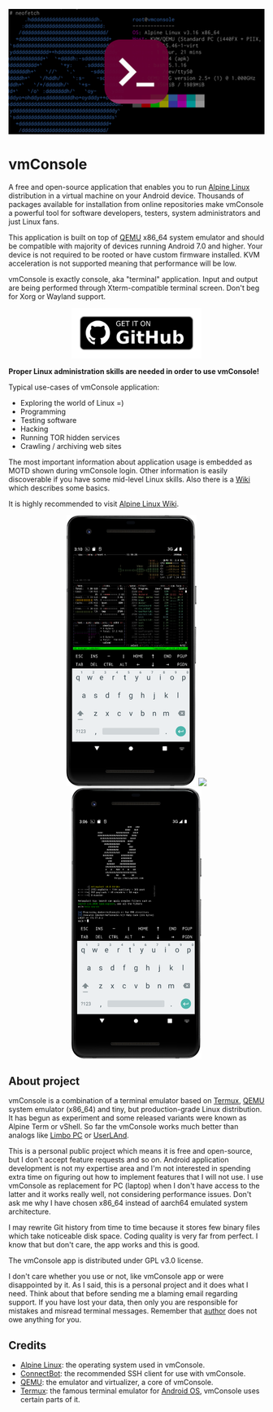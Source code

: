 ![](./images/banner.png)

# vmConsole

A free and open-source application that enables you to run [Alpine Linux]
distribution in a virtual machine on your Android device. Thousands of packages
available for installation from online repositories make vmConsole a powerful
tool for software developers, testers, system administrators and just Linux
fans.

This application is built on top of [QEMU] x86_64 system emulator and should
be compatible with majority of devices running Android 7.0 and higher. Your
device is not required to be rooted or have custom firmware installed. KVM
acceleration is not supported meaning that performance will be low.

vmConsole is exactly console, aka "terminal" application. Input and output are
being performed through Xterm-compatible terminal screen. Don't beg for Xorg
or Wayland support.

<p align="center">
  <a href="https://github.com/sylirre/vmConsole/releases/latest">
    <img src="images/get-it-on-github.png" width="256px">
  </a>
</p>

**Proper Linux administration skills are needed in order to use vmConsole!**

Typical use-cases of vmConsole application:

- Exploring the world of Linux =)
- Programming
- Testing software
- Hacking
- Running TOR hidden services
- Crawling / archiving web sites

The most important information about application usage is embedded as MOTD
shown during vmConsole login. Other information is easily discoverable if
you have some mid-level Linux skills. Also there is a [Wiki] which describes
some basics.

It is highly recommended to visit [Alpine Linux Wiki].

<p align="center">
  <img src="images/demo_btop.png" width="256px">
  <img src="images/demo_docker.png" width="256px">
  <img src="images/demo_metasploit.png" width="256px">
</p>

## About project

vmConsole is a combination of a terminal emulator based on [Termux], [QEMU]
system emulator (x86_64) and tiny, but production-grade Linux distribution.
It has begun as experiment and some released variants were known as Alpine
Term or vShell. So far the vmConsole works much better than analogs like
[Limbo PC] or [UserLAnd].

This is a personal public project which means it is free and open-source,
but I don't accept feature requests and so on. Android application development
is not my expertise area and I'm not interested in spending extra time on
figuring out how to implement features that I will not use. I use vmConsole as
replacement for PC (laptop) when I don't have access to the latter and it
works really well, not considering performance issues. Don't ask me why I
have chosen x86_64 instead of aarch64 emulated system architecture.

I may rewrite Git history from time to time because it stores few binary files
which take noticeable disk space. Coding quality is very far from perfect.
I know that but don't care, the app works and this is good.

The vmConsole app is distributed under GPL v3.0 license.

I don't care whether you use or not, like vmConsole app or were disappointed
by it. As I said, this is a personal project and it does what I need. Think
about that before sending me a blaming email regarding support. If you have
lost your data, then only you are responsible for mistakes and misread
terminal messages. Remember that [author] does not owe anything for you.

## Credits

- [Alpine Linux]: the operating system used in vmConsole.
- [ConnectBot]: the recommended SSH client for use with vmConsole.
- [QEMU]: the emulator and virtualizer, a core of vmConsole.
- [Termux]: the famous terminal emulator for [Android OS], vmConsole uses
  certain parts of it.

[author]: https://github.com/sylirre
[Android OS]: https://www.android.com
[Alpine Linux]: https://alpinelinux.org
[Alpine Linux Wiki]: https://wiki.alpinelinux.org/wiki/Main_Page
[ConnectBot]: https://github.com/connectbot/connectbot
[Limbo PC]: https://github.com/limboemu/limbo
[QEMU]: https://qemu.org
[Termux]: https://termux.dev
[UserLAnd]: https://github.com/CypherpunkArmory/UserLAnd
[Wiki]: https://github.com/sylirre/vmConsole/wiki
